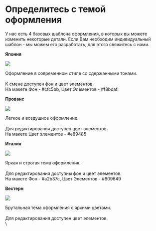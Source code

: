 # Определитесь с темой оформления

У нас есть 4 базовых шаблона оформления, в которых вы можете изменить некоторые детали. Если Вам необходим индивидуальный шаблон - мы можем его разработать, для этого свяжитесь с нами.

**Япония**

![](https://optim.tildacdn.com/tild3430-3034-4231-b562-353031653438/-/resize/300x/-/format/webp/file.png.webp)

Оформление в современном стиле со сдержанными тонами.\
\
К смене доступен фон и цвет элементов.\
На макете Фон - #cfc5bb, Цвет Элементов - #f8bdaf.

**Прованс**

![](https://optim.tildacdn.com/tild6265-3830-4638-b262-393037623032/-/resize/300x/-/format/webp/file_1.png.webp)

Легкое и воздушное оформление.\
\
Для редактирования доступен цвет элементов.\
На макете Цвет элементов - #e89485

**Италия**

![](https://optim.tildacdn.com/tild3862-3736-4461-b039-643635616137/-/resize/300x/-/format/webp/file_2.png.webp)

Яркая и строгая тема оформления.\
\
Для редактирования доступны фон и цвет элементов.\
На макете Фон - #a2b37c, Цвет Элементов - #809649

**Вестерн**

![](https://optim.tildacdn.com/tild3834-3035-4238-b463-336133366330/-/resize/300x/-/format/webp/file_3.png.webp)

Брутальная тема оформления с яркими цветами.\
\
Для редактирования доступен цвет элементов.\
\
